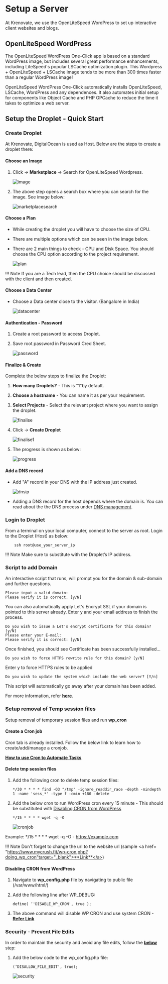 #   **Setup a Server**

At Krenovate, we use the OpenLiteSpeed WordPress to set up interactive client websites and blogs.

##  **OpenLiteSpeed WordPress**

The OpenLiteSpeed WordPress One-Click app is based on a standard WordPress image, but includes several great performance enhancements, including LiteSpeed's popular LSCache optimization plugin. This Wordpress + OpenLiteSpeed + LSCache image tends to be more than 300 times faster than a regular WordPress image!

OpenLiteSpeed WordPress One-Click automatically installs OpenLiteSpeed, LSCache, WordPress and any dependences. It also automates initial setup for components like Object Cache and PHP OPCache to reduce the time it takes to optimize a web server.


## **Setup the Droplet - Quick Start**

###    **Create Droplet**

At Krenovate, DigitalOcean is used as Host. Below are the steps to create a droplet there:

####    **Choose an Image** 

1.    Click -> **Marketplace** -> Search for OpenLiteSpeed Wordpress.     

      ![image](images\image.jpg)

2.    The above step opens  a search box where you can search for the image. See image below:
 

      ![marketplacesearch](images\marketplacesearch.jpg)

####    **Choose a Plan**

* While creating the droplet you will have to choose the size of CPU.
* There are multiple options which can be seen in the image below.
* There are 2 main things to check - CPU and Disk Space. You should choose the CPU option according to the project requirement. 

  ![plan](images\plan.jpg)

!!! Note
    If you are a Tech lead, then the CPU choice should be discussed with the client and then created.

####    **Choose a Data Center**

* Choose a Data center close to the visitor. (Bangalore in India)

    ![datacenter](images\datacenter.jpg)

####    **Authentication - Password**

1.  Create a root password to access Droplet.
2.  Save root password in Password Cred Sheet.

    ![password](images\password.jpg)


####    **Finalize & Create**

Complete the below steps to finalize the Droplet:

1. **How many Droplets?** - This is "1"by default.
2. **Choose a hostname** - You can name it as per your requirement.
3. **Select Projects** - Select the relevant project where you want to assign the droplet.

    ![finalise](images\finalise.jpg)

4. Click -> **Create Droplet**

    ![finalise1](images\finalise1.jpg)

5. The progress is shown as below:

    ![progress](images\progress.jpg)


####    **Add a DNS record**

* Add "A" record in your DNS with the IP address just created.

    ![dnsip](images\dnsip.jpg)
  
* Adding a DNS record for the host depends where the domain is. You can read about the the DNS process under [DNS management](DNS-Management.md).

###    **Login to Droplet**

From a terminal on your local computer, connect to the server as root. Login to the Droplet (Host) as below:

        ssh root@use_your_server_ip

!!! Note 
    Make sure to substitute with the Droplet’s IP address.


###    **Script to add Domain**

An interactive script that runs, will prompt you for the domain & sub-domain and further questions.

    Please input a valid domain:
    Please verify it is correct. [y/N]

You can also automatically apply Let's Encrypt SSL if your domain is pointed to this server already. Enter y and your email address to finish the process.

    Do you wish to issue a Let's encrypt certificate for this domain? [y/N]
    Please enter your E-mail:
    Please verify it is correct: [y/N]


Once finished, you should see Certificate has been successfully installed…

    Do you wish to force HTTPS rewrite rule for this domain? [y/N]

Enter y to force HTTPS rules to be applied

    Do you wish to update the system which include the web server? [Y/n]

This script will automatically go away after your domain has been added.

For more information, refer <a href= "https://marketplace.digitalocean.com/apps/openlitespeed-wordpress" target="_blank">**here**</a>.

### **Setup removal of Temp session files**

Setup removal of temporary session files and run **wp_cron**

#### **Create a Cron job**

Cron tab is already installed. Follow the below link to learn how to create/add/manage a cronjob.

<a href= "https://www.digitalocean.com/community/tutorials/how-to-use-cron-to-automate-tasks-ubuntu-1804" target="_blank">**How to use Cron to Automate Tasks**</a>

####    **Delete tmp session files**

1.  Add the following cron to delete temp session files:

        */30 * * * * find -O3 "/tmp" -ignore_readdir_race -depth -mindepth 1 -name 'sess_*' -type f -cmin +180 -delete

2.  Add the below cron to run WordPress cron every 15 minute - This should be substituted with [Disabling CRON from WordPress](#disabling-cron-from-wordpress)

        */15 * * * * wget -q -O

    ![cronjob](images\cronjob.jpg)

Example: */15 * * * * wget -q -O - https://example.com

!!! Note
    Don't forget to change the url to the website url (sample <a href= "https://www.mycrush.fit/wp-cron.php?doing_wp_cron"target="_blank">**Link**</a>)

####    **Disabling CRON from WordPress**

1.  Navigate to **wp_config.php** file by navigating to public file (/var/www/html/)
2.  Add the following line after WP_DEBUG:

        define( ‘'DISABLE_WP_CRON', true );

3. The above command will disable WP CRON and use system CRON - <a href= "https://kinsta.com/knowledgebase/disable-wp-cron/#disable-wp-cron" target="_blank">**Refer Link**</a>

### **Security - Prevent File Edits**

In order to maintain the security and avoid any file edits, follow the <a href="https://www.isitwp.com/disable-editors-and-plugin-modifications-entirely/" target="_blank">**below**</a> step:

1.  Add the below code to the wp_config.php file:

        (‘DISALLOW_FILE_EDIT', true);

    ![security](images\security.jpg)












